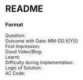 # README

### Format

Question:  
Outcome with Date: MM-DD:X|Y|O  
First Impression:  
Good Video/Blog:  
Learnt:  
Difficulty during Implementation:  
Logic of Solution:  
AC Code:  
